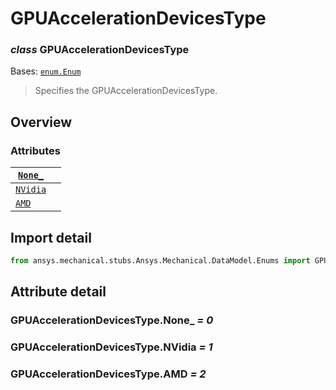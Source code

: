 <a id="gpuaccelerationdevicestype"></a>

# GPUAccelerationDevicesType

<a id="GPUAccelerationDevicesType"></a>

### *class* GPUAccelerationDevicesType

Bases: [`enum.Enum`](https://docs.python.org/3/library/enum.html#enum.Enum)

> Specifies the GPUAccelerationDevicesType.

> <!-- !! processed by numpydoc !! -->

<a id="overview"></a>

## Overview

### Attributes

| [`None_`](#GPUAccelerationDevicesType.None_)   |    |
|------------------------------------------------|----|
| [`NVidia`](#GPUAccelerationDevicesType.NVidia) |    |
| [`AMD`](#GPUAccelerationDevicesType.AMD)       |    |

<a id="import-detail"></a>

## Import detail

```python
from ansys.mechanical.stubs.Ansys.Mechanical.DataModel.Enums import GPUAccelerationDevicesType
```

<a id="attribute-detail"></a>

## Attribute detail

<a id="GPUAccelerationDevicesType.None_"></a>

### GPUAccelerationDevicesType.None_ *= 0*

<a id="GPUAccelerationDevicesType.NVidia"></a>

### GPUAccelerationDevicesType.NVidia *= 1*

<a id="GPUAccelerationDevicesType.AMD"></a>

### GPUAccelerationDevicesType.AMD *= 2*
